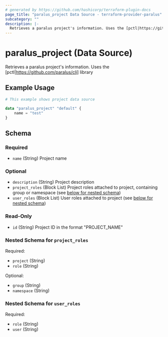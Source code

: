 ```yaml
---
# generated by https://github.com/hashicorp/terraform-plugin-docs
page_title: "paralus_project Data Source - terraform-provider-paralus"
subcategory: ""
description: |-
  Retrieves a paralus project's information. Uses the [pctl|https://github.com/paralus/cli] library
---
```


# paralus_project (Data Source)

Retrieves a paralus project's information. Uses the [pctl|https://github.com/paralus/cli] library

## Example Usage

```terraform
# This example shows project data source

data "paralus_project" "default" {
    name = "test"
}
```

<!-- schema generated by tfplugindocs -->
## Schema

### Required

- `name` (String) Project name

### Optional

- `description` (String) Project description
- `project_roles` (Block List) Project roles attached to project, containing group or namespace (see [below for nested schema](#nestedblock--project_roles))
- `user_roles` (Block List) User roles attached to project (see [below for nested schema](#nestedblock--user_roles))

### Read-Only

- `id` (String) Project ID in the format "PROJECT_NAME"

<a id="nestedblock--project_roles"></a>
### Nested Schema for `project_roles`

Required:

- `project` (String)
- `role` (String)

Optional:

- `group` (String)
- `namespace` (String)


<a id="nestedblock--user_roles"></a>
### Nested Schema for `user_roles`

Required:

- `role` (String)
- `user` (String)


